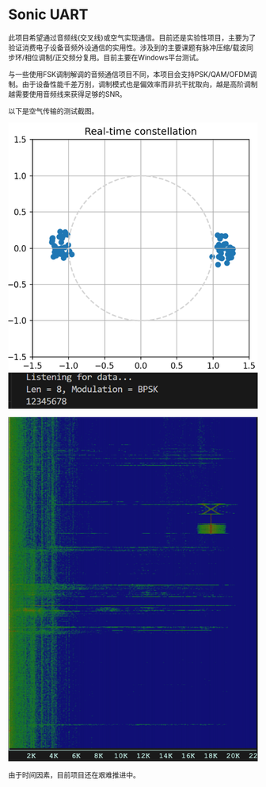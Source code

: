 # Sonic UART

此项目希望通过音频线(交叉线)或空气实现通信。目前还是实验性项目，主要为了验证消费电子设备音频外设通信的实用性。涉及到的主要课题有脉冲压缩/载波同步环/相位调制/正交频分复用。目前主要在Windows平台测试。

与一些使用FSK调制解调的音频通信项目不同，本项目会支持PSK/QAM/OFDM调制。由于设备性能千差万别，调制模式也是偏效率而非抗干扰取向，越是高阶调制越需要使用音频线来获得足够的SNR。

以下是空气传输的测试截图。

![星座图](readme/constel.png)

![频谱图](readme/spectrum.jpeg)

由于时间因素，目前项目还在艰难推进中。
